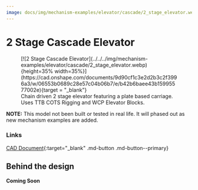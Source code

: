 ```yaml
---
image: docs/img/mechanism-examples/elevator/cascade/2_stage_elevator.webp
---
```


# 2 Stage Cascade Elevator

<figure markdown="span">
[![2 Stage Cascade Elevator](../../../img/mechanism-examples/elevator/cascade/2_stage_elevator.webp){height=35% width=35%}](https://cad.onshape.com/documents/9d90cf1c3e2d2b3c2f3996a3/w/06553b0689c28e57c04b06b7/e/b42b6baee43b15995577002e){target = "_blank"}
<figcaption>Chain driven 2 stage elevator featuring a plate based carriage. Uses TTB COTS Rigging and WCP Elevator Blocks.</figcaption>
</figure>

**NOTE:** This model not been built or tested in real life. It will phased out as new mechanism examples are added.

### Links

[CAD Document](https://cad.onshape.com/documents/9d90cf1c3e2d2b3c2f3996a3/w/06553b0689c28e57c04b06b7/e/b42b6baee43b15995577002e "CAD Document Link"){:target="_blank" .md-button .md-button--primary}

## Behind the design
**Coming Soon**

<br>
